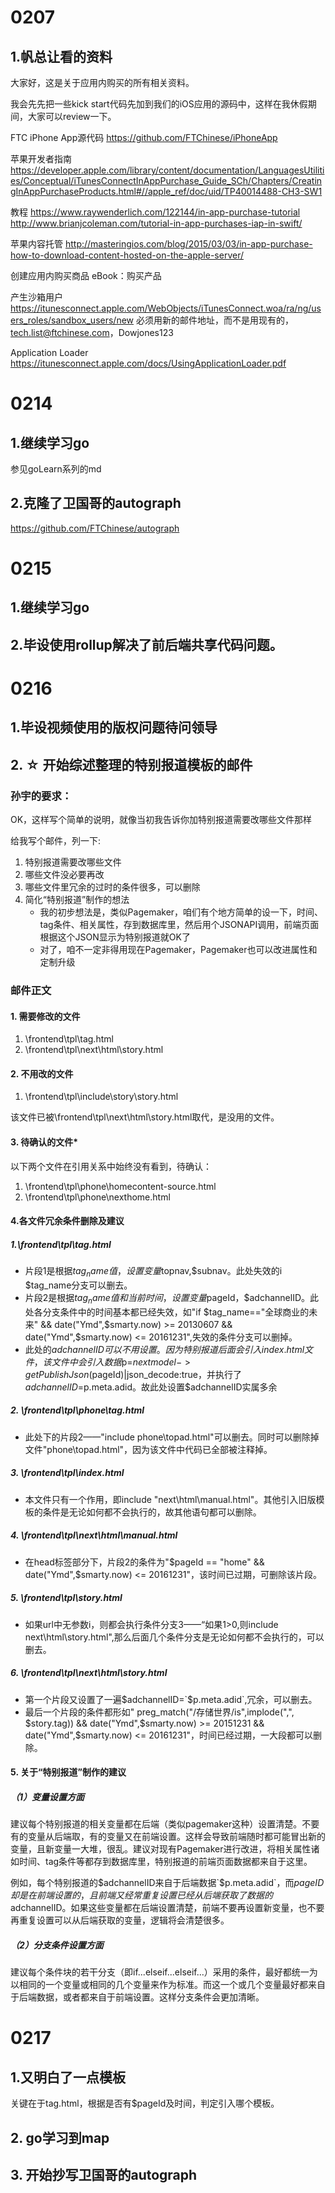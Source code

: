 # 0207

## 1.帆总让看的资料


大家好，这是关于应用内购买的所有相关资料。

我会先先把一些kick start代码先加到我们的iOS应用的源码中，这样在我休假期间，大家可以review一下。

FTC iPhone App源代码
https://github.com/FTChinese/iPhoneApp

苹果开发者指南
https://developer.apple.com/library/content/documentation/LanguagesUtilities/Conceptual/iTunesConnectInAppPurchase_Guide_SCh/Chapters/CreatingInAppPurchaseProducts.html#//apple_ref/doc/uid/TP40014488-CH3-SW1

教程
https://www.raywenderlich.com/122144/in-app-purchase-tutorial
http://www.brianjcoleman.com/tutorial-in-app-purchases-iap-in-swift/

苹果内容托管
http://masteringios.com/blog/2015/03/03/in-app-purchase-how-to-download-content-hosted-on-the-apple-server/

创建应用内购买商品
eBook：购买产品

产生沙箱用户
https://itunesconnect.apple.com/WebObjects/iTunesConnect.woa/ra/ng/users_roles/sandbox_users/new
必须用新的邮件地址，而不是用现有的，tech.list@ftchinese.com，Dowjones123

Application Loader
https://itunesconnect.apple.com/docs/UsingApplicationLoader.pdf

# 0214
## 1.继续学习go
参见goLearn系列的md

## 2.克隆了卫国哥的autograph
<https://github.com/FTChinese/autograph>

# 0215
## 1.继续学习go

## 2.毕设使用rollup解决了前后端共享代码问题。

# 0216
## 1.毕设视频使用的版权问题待问领导

## 2. ☆ 开始综述整理的特别报道模板的邮件
### 孙宇的要求：
OK，这样写个简单的说明，就像当初我告诉你加特别报道需要改哪些文件那样

给我写个邮件，列一下:

1. 特别报道需要改哪些文件
2. 哪些文件没必要再改
3. 哪些文件里冗余的过时的条件很多，可以删除
4. 简化“特别报道”制作的想法
	- 我的初步想法是，类似Pagemaker，咱们有个地方简单的设一下，时间、tag条件、相关属性，存到数据库里，然后用个JSONAPI调用，前端页面根据这个JSON显示为特别报道就OK了
	- 对了，咱不一定非得用现在Pagemaker，Pagemaker也可以改进属性和定制升级
	
### 邮件正文

#### 1. 需要修改的文件
1. \frontend\tpl\tag.html
2. \frontend\tpl\next\html\story.html

#### 2. 不用改的文件
1. \frontend\tpl\include\story\story.html

该文件已被\frontend\tpl\next\html\story.html取代，是没用的文件。

#### 3. 待确认的文件*
以下两个文件在引用关系中始终没有看到，待确认：

1. \frontend\tpl\phone\homecontent-source.html
2. \frontend\tpl\phone\nexthome.html

#### 4.各文件冗余条件删除及建议
##### 1.\frontend\tpl\tag.html
- 片段1是根据$tag_name值，设置变量$topnav,$subnav。此处失效的i $tag_name分支可以删去。
- 片段2是根据$tag_name值和当前时间，设置变量$pageId，$adchannelID。此处各分支条件中的时间基本都已经失效，如"if $tag_name=="全球商业的未来" && date("Ymd",$smarty.now) >= 20130607 && date("Ymd",$smarty.now) <= 20161231",失效的条件分支可以删掉。
- 此处的$adchannelID可以不用设置。因为特别报道后面会引入index.html文件，该文件中会引入数据$p=$nextmodel->getPublishJson($pageId)|json_decode:true，并执行了$adchannelID=$p.meta.adid。故此处设置$adchannelID实属多余

##### 2. \frontend\tpl\phone\tag.html
- 此处下的片段2——"include phone\topad.html"可以删去。同时可以删除掉文件"phone\topad.html"，因为该文件中代码已全部被注释掉。

##### 3. \frontend\tpl\index.html
- 本文件只有一个作用，即include "next\html\manual.html"。其他引入旧版模板的条件是无论如何都不会执行的，故其他语句都可以删除。

##### 4. \frontend\tpl\next\html\manual.html
- 在head标签部分下，片段2的条件为"$pageId == "home" && date("Ymd",$smarty.now) <= 20161231"，该时间已过期，可删除该片段。


##### 5. \frontend\tpl\story.html
- 如果url中无参数i，则都会执行条件分支3——“如果1>0,则include next\html\story.html",那么后面几个条件分支是无论如何都不会执行的，可以删去。

##### 6.  \frontend\tpl\next\html\story.html
- 第一个片段又设置了一遍$adchannelID=`$p.meta.adid`,冗余，可以删去。
- 最后一个片段的条件都形如" preg_match("/存储世界/is",implode(",", $story.tag)) && date("Ymd",$smarty.now) >= 20151231 && date("Ymd",$smarty.now) <= 20161231"，时间已经过期，一大段都可以删除。


#### 5. 关于“特别报道”制作的建议
##### （1）变量设置方面
建议每个特别报道的相关变量都在后端（类似pagemaker这种）设置清楚。不要有的变量从后端取，有的变量又在前端设置。这样会导致前端随时都可能冒出新的变量，且新变量一大堆，很乱。建议对现有Pagemaker进行改进，将相关属性诸如时间、tag条件等都存到数据库里，特别报道的前端页面数据都来自于这里。

例如，每个特别报道的$adchannelID来自于后端数据`$p.meta.adid`，而$pageID却是在前端设置的，且前端又经常重复设置已经从后端获取了数据的$adchannelID。如果这些变量都在后端设置清楚，前端不要再设置新变量，也不要再重复设置可以从后端获取的变量，逻辑将会清楚很多。

##### （2）分支条件设置方面
建议每个条件块的若干分支（即if...elseif...elseif...）采用的条件，最好都统一为以相同的一个变量或相同的几个变量来作为标准。而这一个或几个变量最好都来自于后端数据，或者都来自于前端设置。这样分支条件会更加清晰。

# 0217
## 1.又明白了一点模板
关键在于tag.html，根据是否有$pageId及时间，判定引入哪个模板。

## 2. go学习到map

## 3. 开始抄写卫国哥的autograph


